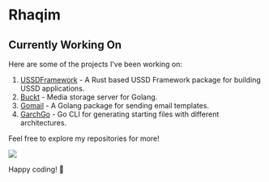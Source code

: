 # Rhaqim

</details>

## Currently Working On

Here are some of the projects I've been working on:

1. [USSDFramework](https://github.com/Rhaqim/ussdframework) - A Rust based USSD Framework package for building USSD applications.
2. [Buckt](https://github.com/Rhaqim/buckt) - Media storage server for Golang.
3. [Gomail](https://github.com/Rhaqim/gomail) - A Golang package for sending email templates.
4. [GarchGo](https://github.com/Rhaqim/garch-go) - Go CLI for generating starting files with different architectures.


Feel free to explore my repositories for more!

![](https://komarev.com/ghpvc/?username=rhaqim)

Happy coding! 🚀

<!--
**Rhaqim/rhaqim** is a ✨ _special_ ✨ repository because its `README.md` (this file) appears on your GitHub profile.

Here are some ideas to get you started:

- 🔭 I’m currently working on ...
- 🌱 I’m currently learning ...
- 👯 I’m looking to collaborate on ...
- 🤔 I’m looking for help with ...
- 💬 Ask me about ...
- 📫 How to reach me: ...
- 😄 Pronouns: ...
- ⚡ Fun fact: ...
-->
